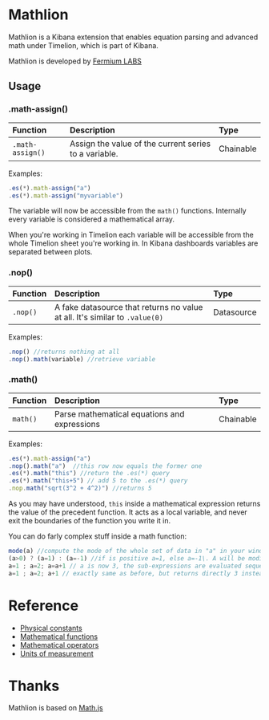# Mathlion

Mathlion is a Kibana extension that enables equation parsing and advanced math under Timelion, which is part of Kibana.

Mathlion is developed by [Fermium LABS](https://fermiumlabs.com/)

## Usage

### .math-assign()

Function         | Description                                           | Type
:--------------- | :---------------------------------------------------- | :--------
`.math-assign()` | Assign the value of the current series to a variable. | Chainable

Examples:

```js
.es(*).math-assign("a") 
.es(*).math-assign("myvariable")
```

The variable will now be accessible from the `math()` functions. Internally every variable is considered a mathematical array. 

When you're working in Timelion each variable will be accessible from the whole Timelion sheet you're working in.
In Kibana dashboards variables are separated between plots.

### .nop()

Function | Description                                                                                      | Type
:------- | :----------------------------------------------------------------------------------------------- | :---------
`.nop()` | A fake datasource that returns no value at all. It's similar to `.value(0)` | Datasource

Examples:

```js
.nop() //returns nothing at all
.nop().math(variable) //retrieve variable
```

### .math()

Function | Description                                  | Type
:------- | :------------------------------------------- | :--------
`math()` | Parse mathematical equations and expressions | Chainable

Examples:

```js
.es(*).math-assign("a")
.nop().math("a")  //this row now equals the former one
.es(*).math("this") //return the .es(*) query
.es(*).math("this+5") // add 5 to the .es(*) query
.nop.math("sqrt(3^2 + 4^2)") //returns 5
```

As you may have understood, `this` inside a mathematical expression returns the value of the precedent function. It acts as a local variable, and never exit the boundaries of the function you write it in.

You can do farly complex stuff inside a math function:

```js
mode(a) //compute the mode of the whole set of data in "a" in your window and display it as an y axis
(a>0) ? (a=1) : (a=-1) //if is positive a=1, else a=-1\. A will be modified only temporarely for this equation
a=1 ; a=2; a=a+1 // a is now 3, the sub-expressions are evaluated sequentially. The last is the one considered in the end 
a=1 ; a=2; a+1 // exactly same as before, but returns directly 3 instead of a=3
```


# Reference

* [Physical constants](constants.md)
* [Mathematical functions](functions/index.md)
* [Mathematical operators](operators.md)
* [Units of measurement](functions.md)

# Thanks

Mathlion is based on [Math.js](http://mathjs.org)

